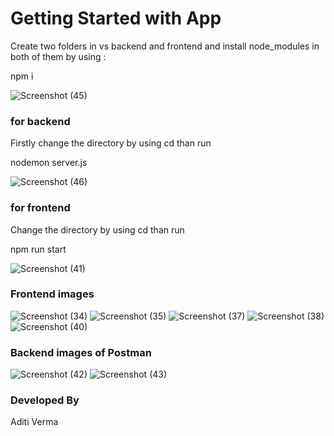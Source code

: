 # Getting Started with  App

Create two folders in vs backend and frontend and install node_modules in both of them by using :
 
 npm i
 
 ![Screenshot (45)](https://user-images.githubusercontent.com/66800242/194653399-b1a009e3-e2eb-4d05-a62f-a96746308fa7.png)

### for backend
Firstly change the directory by using cd than run
 
 nodemon server.js
 
 ![Screenshot (46)](https://user-images.githubusercontent.com/66800242/194655856-7323e0ce-04b7-4216-98b3-71819b76e121.png)

 
 ### for frontend 
 Change the directory by using cd than run
 
  npm run start
  
 ![Screenshot (41)](https://user-images.githubusercontent.com/66800242/194655480-6c7dfa21-72ba-4129-b765-f82906894ff2.png)

 
### Frontend images
![Screenshot (34)](https://user-images.githubusercontent.com/66800242/194654366-4f390170-70dc-40c0-ba11-33938b209096.png)
![Screenshot (35)](https://user-images.githubusercontent.com/66800242/194654476-1b3d55f5-b0ed-4454-9898-d14ec7721d8c.png)
![Screenshot (37)](https://user-images.githubusercontent.com/66800242/194654585-597c1b3b-cfce-4f95-b1e2-ed3de44d583a.png)
![Screenshot (38)](https://user-images.githubusercontent.com/66800242/194654597-219a40de-2093-438a-98e6-328fff16c4c6.png)
![Screenshot (40)](https://user-images.githubusercontent.com/66800242/194654618-5b775fac-09cb-4e87-9b9a-f1f269279f6f.png)

### Backend images of Postman 
![Screenshot (42)](https://user-images.githubusercontent.com/66800242/194654767-e142f7df-c9c1-4901-b67a-eb9addfe9554.png)
![Screenshot (43)](https://user-images.githubusercontent.com/66800242/194654836-726ea6b3-9079-47f3-8a11-c82d8e660496.png)




### Developed By
Aditi Verma
